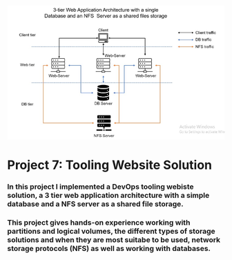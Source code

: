 ![](./images/project7overview.jpg)



# Project 7: Tooling Website Solution
### In this project I implemented a DevOps tooling webiste solution, a 3 tier web application architecture with a simple database and a NFS server as a shared file storage.
### This project gives hands-on experience working with partitions and logical volumes, the different types of storage solutions and when they are most suitabe to be used, network storage protocols (NFS) as well as working with databases.


